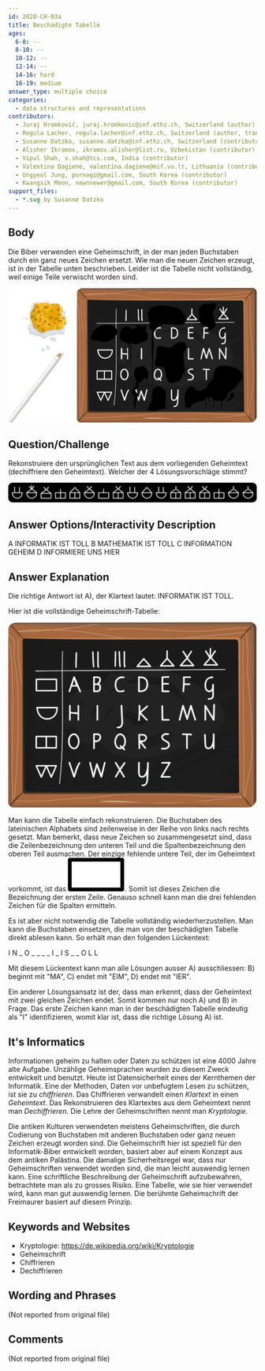 ```yaml
---
id: 2020-CH-03a
title: Beschädigte Tabelle
ages:
  6-8: --
  8-10: --
  10-12: --
  12-14: --
  14-16: hard
  16-19: medium
answer_type: multiple choice
categories:
  - data structures and representations
contributors:
  - Juraj Hromkovič, juraj.hromkovic@inf.ethz.ch, Switzerland (author)
  - Regula Lacher, regula.lacher@inf.ethz.ch, Switzerland (author, translation from English into German)
  - Susanne Datzko, susanne.datzko@inf.ethz.ch, Switzerland (contributor, graphics)
  - Alisher Ikramov, ikramov.alisher@list.ru, Uzbekistan (contributor)
  - Vipul Shah, v.shah@tcs.com, India (contributor)
  - Valentina Dagienė, valentina.dagiene@mif.vu.lt, Lithuania (contributor)
  - Ungyeol Jung, purnagi@gmail.com, South Korea (contributor)
  - Kwangsik Moon, newnnewer@gmail.com, South Korea (contributor)
support_files:
  - *.svg by Susanne Datzko
---
```



## Body

Die Biber verwenden eine Geheimschrift, in der man jeden Buchstaben durch ein ganz neues Zeichen ersetzt. Wie man die neuen Zeichen erzeugt, ist in der Tabelle unten beschrieben. Leider ist die Tabelle nicht vollständig, weil einige Teile verwischt worden sind.

![](graphics/2020-CH-03_taskbody-compatible.svg "Beschädigte Tabelle (411px)")


## Question/Challenge

Rekonstruiere den ursprünglichen Text aus dem vorliegenden Geheimtext (dechiffriere den Geheimtext). Welcher der 4 Lösungsvorschläge stimmt?

![](graphics/2020-CH-03a_question_deu-compatible.svg "Geheimtext (600px)")


## Answer Options/Interactivity Description

 A  INFORMATIK IST TOLL
 B  MATHEMATIK IST TOLL
 C  INFORMATION GEHEIM
 D  INFORMIERE UNS HIER


## Answer Explanation

Die richtige Antwort ist A), der Klartext lautet: INFORMATIK IST TOLL.

Hier ist die vollständige Geheimschrift-Tabelle:

![](graphics/2020-CH-03_explanation.svg "vollständige Geheimschrift-Tabelle (300px)")

Man kann die Tabelle einfach rekonstruieren. Die Buchstaben des lateinischen Alphabets sind zeilenweise in der Reihe von links nach rechts gesetzt. Man bemerkt, dass neue Zeichen so zusammengesetzt sind, dass die Zeilenbezeichnung den unteren Teil und die Spaltenbezeichnung den oberen Teil ausmachen. Der einzige fehlende untere Teil, der im Geheimtext vorkommt, ist das ![](graphics/2020-CH-03a-explanation2.svg "Rechteck (30px)"). Somit ist dieses Zeichen die Bezeichnung der ersten Zeile. Genauso schnell kann man die drei fehlenden Zeichen für die Spalten ermitteln.

Es ist aber nicht notwendig die Tabelle vollständig wiederherzustellen. Man kann die Buchstaben einsetzen, die man von der beschädigten Tabelle direkt ablesen kann. So erhält man den folgenden Lückentext:

I N \_ O \_ \_ \_ \_ I \_ I S \_ \_ O L L

Mit diesem Lückentext kann man alle Lösungen ausser A) ausschliessen: B) beginnt mit "MA", C) endet mit "EIM", D) endet mit "IER".

Ein anderer Lösungsansatz ist der, dass man erkennt, dass der Geheimtext mit zwei gleichen Zeichen endet. Somit kommen nur noch A) und B) in Frage. Das erste Zeichen kann man in der beschädigten Tabelle eindeutig als "I" identifizieren, womit klar ist, dass die richtige Lösung A) ist.


## It's Informatics

Informationen geheim zu halten oder Daten zu schützen ist eine 4000 Jahre alte Aufgabe. Unzählige Geheimsprachen wurden zu diesem Zweck entwickelt und benutzt. Heute ist Datensicherheit eines der Kernthemen der Informatik. Eine der Methoden, Daten vor unbefugtem Lesen zu schützen, ist sie zu _chiffrieren_. Das Chiffrieren verwandelt einen _Klartext_ in einen _Geheimtext_. Das Rekonstruieren des Klartextes aus dem Geheimtext nennt man _Dechiffrieren_. Die Lehre der Geheimschriften nennt man _Kryptologie_. 

Die antiken Kulturen verwendeten meistens Geheimschriften, die durch Codierung von Buchstaben mit anderen Buchstaben oder ganz neuen Zeichen erzeugt worden sind. Die Geheimschrift hier ist speziell für den Informatik-Biber entwickelt worden, basiert aber auf einem Konzept aus dem antiken Palästina. Die damalige Sicherheitsregel war, dass nur Geheimschriften verwendet worden sind, die man leicht auswendig lernen kann. Eine schriftliche Beschreibung der Geheimschrift aufzubewahren, betrachtete man als zu grosses Risiko. Eine Tabelle, wie sie hier verwendet wird, kann man gut auswendig lernen. Die berühmte Geheimschrift der Freimaurer basiert auf diesem Prinzip.


## Keywords and Websites

 - Kryptologie: https://de.wikipedia.org/wiki/Kryptologie
 - Geheimschrift
 - Chiffrieren
 - Dechiffrieren


## Wording and Phrases

(Not reported from original file)


## Comments

(Not reported from original file)
